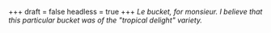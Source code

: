 
+++
draft = false
headless = true
+++
_Le bucket, for monsieur. I believe that this particular bucket was of the "tropical delight" variety._
